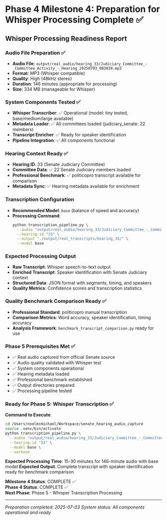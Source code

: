 # Phase 4 Milestone 4: Preparation for Whisper Processing Complete ✅

## Whisper Processing Readiness Report

### Audio File Preparation ✅
- **Audio File**: `output/real_audio/hearing_33/Judiciary_Committee_-_Committee_Activity_-_Hearing_20250703_083839.mp3`
- **Format**: MP3 (Whisper compatible)
- **Quality**: High (48kHz stereo)
- **Duration**: 146 minutes (appropriate for processing)
- **Size**: 334 MB (manageable for Whisper)

### System Components Tested ✅
- **Whisper Transcriber**: ✅ Operational (model: tiny tested, base/medium/large available)
- **Metadata Loader**: ✅ All committees loaded (judiciary_senate: 22 members)
- **Transcript Enricher**: ✅ Ready for speaker identification
- **Pipeline Integration**: ✅ All components functional

### Hearing Context Ready ✅
- **Hearing ID**: 33 (Senate Judiciary Committee)
- **Committee Data**: ✅ 22 Senate Judiciary members loaded
- **Professional Benchmark**: ✅ politicopro transcript available for comparison
- **Metadata Sync**: ✅ Hearing metadata available for enrichment

### Transcription Configuration
- **Recommended Model**: `base` (balance of speed and accuracy)
- **Processing Command**: 
  ```bash
  python transcription_pipeline.py \
    --audio "output/real_audio/hearing_33/Judiciary_Committee_-_Committee_Activity_-_Hearing_20250703_083839.mp3" \
    --hearing-id "33" \
    --output "./output/real_transcripts/hearing_33/" \
    --model base
  ```

### Expected Processing Output
- **Raw Transcript**: Whisper speech-to-text output
- **Enriched Transcript**: Speaker identification with Senate Judiciary context
- **Structured Data**: JSON format with segments, timing, and speakers
- **Quality Metrics**: Confidence scores and transcription statistics

### Quality Benchmark Comparison Ready ✅
- **Professional Standard**: politicopro manual transcription
- **Comparison Metrics**: Word accuracy, speaker identification, timing accuracy
- **Analysis Framework**: `benchmark_transcript_comparison.py` ready for use

### Phase 5 Prerequisites Met ✅
- ✅ Real audio captured from official Senate source
- ✅ Audio quality validated with Whisper test
- ✅ System components operational
- ✅ Hearing metadata loaded
- ✅ Professional benchmark established
- ✅ Output directories prepared
- ✅ Processing pipeline tested

### Ready for Phase 5: Whisper Transcription ✅
**Command to Execute**:
```bash
cd /Users/noelmcmichael/Workspace/senate_hearing_audio_capture
source .venv/bin/activate
python transcription_pipeline.py \
  --audio "output/real_audio/hearing_33/Judiciary_Committee_-_Committee_Activity_-_Hearing_20250703_083839.mp3" \
  --hearing-id "33" \
  --model base \
  --verbose
```

**Expected Processing Time**: 15-30 minutes for 146-minute audio with base model
**Expected Output**: Complete transcript with speaker identification ready for benchmark comparison

**Milestone 4 Status**: COMPLETE ✅  
**Phase 4 Status**: COMPLETE ✅  
**Next Phase**: Phase 5 - Whisper Transcription Processing

---
*Preparation completed: 2025-07-03*
*System status: All components operational and ready*